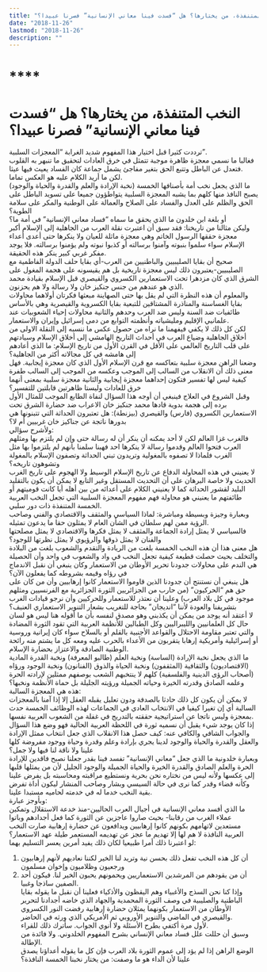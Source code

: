 ```yaml
---
title: "النخب المتنفذة، من يختارها؟ هل “فسدت فينا معاني الإنسانية” فصرنا عبيدا؟"
date: "2018-11-26"
lastmod: "2018-11-26"
description: ""
---
```

# ****

# **النخب المتنفذة، من يختارها؟ هل “فسدت فينا معاني الإنسانية” فصرنا عبيدا؟**

ترددت كثيرا قبل اختيار هذا المفهوم شديد الغرابة “المعجزات السلبية”.   
فغالبا ما نسمي معجزة ظاهرة موجبة تتمثل في خرق العادات لتحقيق ما تنبهر به القلوب فتعدل عن الباطل وتتبع الحق بتغير مفاجئ يشمل جماعة كان الفساد يعيث فيها عيثا.   
لكن ما أريد الكلام عليه هو العكس تماما.  
ما الذي يجعل نخب أمة بأصنافها الخمسة (نخبة الإرادة والعلم والقدرة والحياة والوجود) يصبح النافذ منها كلهم بما يشبه المعجزة السلبية يتواطؤون جميعا على تسويد الباطل على الحق والظلم على العدل والفساد على الصلاح والعمالة على الوطنية والمكر على سلامة الطوية؟   
أو بلغة ابن خلدون ما الذي يحقق ما سماه “فساد معاني الإنسانية” في أمة ما؟  
وليكن مثالنا من تاريخنا: فقد سبق أن اعتبرت نقلة العرب من الجاهلية إلى الإسلام أكبر معجزة حققها الرسول الخاتم وهي معجزة ماثلة للعيان ولا ينكرها حتى أعدى أعداء الإسلام سواء سلموا بنبوته وآمنوا برسالته أو كذبوا نبوته ولم يؤمنوا برسالته. فلا يوجد مفكر غربي كبير ينكر هذه الحقيقة.  
صحيح أن بقايا الصليبيين والباطنيين من العرب-أي بقايا حلف الدولة الفاطمية مع الصليبيين-يعتبرون ذلك ليس معجزة تاريخية بل هم يقيسونه على هجمة المغول على الشرق الذي كان مزدهرا تحت الاستعمارين الكسروي والقيصري قبل الإسلام بقيادة محمد الذي هو عندهم من جنس جنكيز خان ولا رسالة ولا هم يحزنون.  
والمعلوم أن هذه النظرة التي لم يقل بها حتى الصهاينة مبعثها فكرتان أولاهما محاولات بقايا الغساسنة والمناذرة المشتاقين للتبعية بقايا الكسروية والقيصرية وهي بالأساس طائفيات ضد السنة وليس ضد العرب وحدهم والثانية محاولات إحياء الشعوبيات عند علمانيي الإقليم ومليشياته وأنظمته التوابع من دمى إسرائيل وإيران والاستعمار.  
لكن كل ذلك لا يكفي فيفهمنا ما نراه من حصول عكس ما ننسبه إلى النقلة الاولى من أخلاق الجاهلية وضياع العرب في أحداث التاريخ الهامشي إلى أخلاق الإسلام وسيادتهم على قلب التاريخ العالمي على الأقل في القرن الأول من تاريخ الإسلام: ما الذي أعادهم إلى هامشه في كل مجالاته أكثر من الجاهلية؟  
وضعنا الراهن معجزة سلبية بتعاكسه مع قرن الإسلام الأول الذي كان معجزة إيجابية. فهل معنى ذلك أن الانقلاب من السالب إلى الموجب وعكسه من الموجب إلى السالب طفرة كيفية ليس لها تفسير فتكون إحداهما معجزة إيجابية والثانية معجزة سلبية بمعنى أنهما خرق للعادات وليستا ظاهرتين قابلتين للتفسير؟  
وقبل الشروع في العلاج فينبغي أن أوجه هذا السؤال لنفاة الطابع الموجب للمثال الأول برده إلى هجمة بدوية قادها محمد جنكيز خان الاعراب ضد حضارة الشرق تحت الاستعمارين الكسروي (فارس) والقيصري (بيزنطة): هل تعتبرون الحداثة التي تتبنونها هي بدورها ناتجة عن جناكيز خان غربيين أم لا؟  
ولأشرح سؤالي:   
فالغرب غزا العالم لكن لا أحد يمكنه أن ينكر أن له رسالة حتى وإن لم يلتزم بها ومثلهم العرب فتحوا العالم وقدموا رسالة لا ينكرها احد فهبنا سلمنا بأنهم لم يلتزموا بها مثل الغرب فلماذا لا تصفوه بالمغولية وتريدون تبني الحداثة وتصفون الإسلام بالمغولة وتشوهون تاريخه؟  
لا يعنيني في هذه المحاولة الدفاع عن تاريخ الإسلام الوسيط ولا الهجوم على تاريخ الغرب الحديث ولا خاصة البرهان على أن التحديث المستقل وغير التابع لا يمكن أن يكون بالتقليد البليد لقشور الحداثة كما لا يعنيني الكلام على أعدائه من بين أهله أيا كانت قوميتهم أو طائفتهم ما يعنيني هو محاولة فهم مفهوم المعجزة السلبية التي تجعل النخب العربية الخمسة المتنفذة ذات دور سلبي.  
وبعبارة وجيزة وبسيطة ومباشرة: لماذا السياسي والمثقف والاقتصادي والفني وصاحب الرؤية ممن لهم سلطان في الشأن العام لا يمثلون حقا ما يدعون تمثيله.   
فالسياسي لا يمثل إرادة الجماعة والمثقف لا يمثل فكرها والاقتصادي لا يمثل مصلحتها والفنان لا يمثل ذوقها والرؤيوي لا يمثل نظرتها للوجود؟  
هل معنى هذا أن هذه النخب الخمسة بلغت من الريادة والتقدم والشعوب بلغت من البلادة والتخلف بحيث حصلت قطيعة كيفية تجعل النخب في واد والشعوب في واحد وأن الحصيلة هي الندم على محاولات جدودنا تحرير الأوطان من الاستعمار وكان ينبغي أن نقبل الاندماج في رؤاه وقيمه بشروطه كما يفعلون الآن؟  
هل ينبغي أن نستنتج أن جدودنا الذين قاوموا الاستعمار كانوا إرهابيين وأن من كان على حق هم “الحركيون” (من حارب من الجزائريين الثورة الجزائرية مع الفرنسيين ومثلهم موجود في كل بلاد العرب) وعلينا أن نعتذر للاستعمار وللحركيين وأن نرجو قيادات الغرب بتشريفنا والعودة لأننا “انديجان” بحاجة للتغريب بشعار التنوير الاستعماري العنيف؟  
لا أعتقد أنه يوجد من يمكن أن يكذبني وهو مصدق لنفسه بأن ما أقوله هنا ليس هو لسان حال كل العلمانيين والليبراليين وكل الطبالين للأنظمة العربية التي تقود الثورة المضادة والتي تعتبر مقاومة الاحتلال والقواعد الأجنبية بالقلم أو بالسلاح سواء كان إيرانية وروسية أو إسرائيلية وأمريكية إرهابا يتقربون من الأعداء بالحرب عليه ومعه كل ما يشتم منه رائحة الوطنية الصادقة والاعتزاز بحضارة الإسلام.  
ما الذي يجعل نخبة الإرادة (الساسة) ونخبة العلم (طالبو المعرفة) ونخبة القدرة المادية (الاقتصاديون) والثقافية (المثقفون) ونخبة الحياة والذوق (الفنانون) ونخبة الوجود ورؤاه (أصحاب الرؤى الدينية والفلسفية) كلهم لا ينتخبهم الشعب بوصفهم ممثلين لإرادته الحرة وعلمه الصادق وقدرته الخيرة وحياته الجميلة ورؤيته الجليلة بل حماة الأنظمة ونخبها؟  
هذه هي المعجزة السالبة:   
لا يمكن أن يكون كل ذلك حادثا بالصدفة ودون تعليل يقبله العقل إلا إذا آمنا بالمعجزات السالبة أي إن تغيرا كيفيا في الانتخاب العادي في الجماعات لهذه الوظائف الخمسة حدث بمعجزة وليس ناتجا عن استراتيجية حققته بالتدريج في غفلة من الشعوب العربية نفسها.  
إذا كان يوجد شيء يقبل أن نسميه ثورة في اللحظة العربية الحالية فهو وضع هذا السؤال والجواب الشافي والكافي عنه: كيف حصل هذا الانقلاب الذي جعل انتخاب ممثل الإرادة والعقل والقدرة والحياة والوجود لدينا يجري بإرادة وعلم وقدرة وحياة ووجود مفروضة كلها علينا ولا ناقة لنا فيها ولا جمل؟  
وبعبارة خلدونية ما الذي جعل “معاني الإنسانية” تفسد فينا بقدر جعلنا نصبح فاقدين للإرادة الحرة والعلم الصادق والقدرة الخيرة والحياة الجميلة والوجود الجليل لأن من يمثلها قلبها إلى عكسها ولأنه ليس من نختاره نحن بحرية ونستطيع مراقبته ومحاسبته بل يفرض علينا وكأنه قضاء وقدر كما نرى في حالة السيسي وبشار وصاحب المنشار ليكون أداة تفرض بقية النخب خدما له في خدمته لحاميه مستبدا علينا.  
وبأوجز عبارة:   
ما الذي أفسد معاني الإنسانية في أجيال العرب الحاليين-منذ خدعة الاستقلال وتمكين عملاء الغرب من رقابنا- بحيث صاروا عاجزين عن الثورة كما فعل أجدادهم وباتوا مستعدين لاتهامهم بكونهم كانوا إرهابيين ويدافعون عن حضارة إرهابية صارت النخب العربية النافذة لا هم لها إلا تهديم ما عجز عن تهديمه المستعمر طيلة عهد الاستعمار؟  
لو اعتبرنا ذلك أمرا طبيعيا لكان ذلك يفيد أمرين يعسر التسليم بهما:   
1. أن كل هذه النخب تفعل ذلك بحسن نية وتريد لنا الخير لكننا نعاديهم لأنهم إرهابيون ورجعيون وظلاميون وإخوان مسلمون   
2. أن من يقودهم من المرشدين الاستعماريين ويحمونهم يحبون الخير لنا. فيكون أحد الصفين ساذجا وغبيا.  
وإذا كنا نحن السذج والأغبياء وهم اليقظون والأذكياء فعلينا أن نقبل ما يقوله بقايا الباطنية والصليبية في وصف الثورة المحمدية والجهاد الذي خاضه أجدادنا لتحرير الأوطان من الاستعمار بكونهما يمثلان حضارة إرهابية رفضت النور الكسروي والقيصري في الماضي والتنوير الأوروبي ثم الأمريكي الذي ورثه في الحاضر.  
لأول مرة أكتفي بطرح الأسئلة ولا أنوي الجواب. سأترك ذلك للقراء.   
وسبق أن حللت علل فساد معاني الإنساني بشرح المفهوم الخلدوني. ولا فائدة من الإطالة.   
الوضع الراهن إذا لم يؤد إلى عموم الثورة بلاد العرب فإن كل ما يقوله أعداؤنا يصدق علينا لأن الداء هو ما وصفت: من يختار نخبنا الخمسة النافذة؟

###